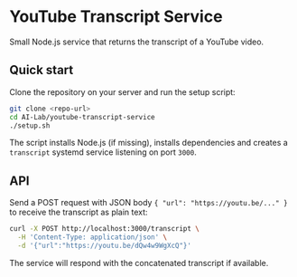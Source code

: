 # YouTube Transcript Service

Small Node.js service that returns the transcript of a YouTube video.

## Quick start

Clone the repository on your server and run the setup script:

```bash
git clone <repo-url>
cd AI-Lab/youtube-transcript-service
./setup.sh
```

The script installs Node.js (if missing), installs dependencies and creates a `transcript` systemd service listening on port `3000`.

## API

Send a POST request with JSON body `{ "url": "https://youtu.be/..." }` to receive the transcript as plain text:

```bash
curl -X POST http://localhost:3000/transcript \
  -H 'Content-Type: application/json' \
  -d '{"url":"https://youtu.be/dQw4w9WgXcQ"}'
```

The service will respond with the concatenated transcript if available.

